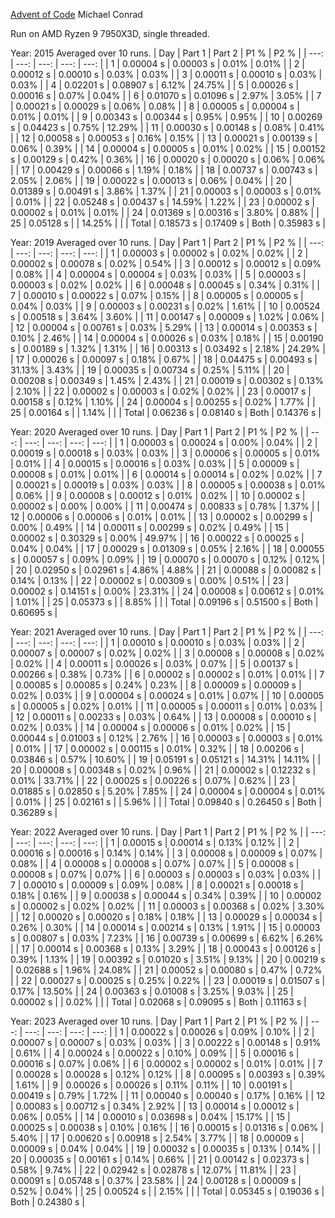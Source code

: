 [Advent of Code](https://adventofcode.com/)
Michael Conrad

Run on AMD Ryzen 9 7950X3D, single threaded.

Year: 2015  Averaged over 10 runs.
| Day | Part 1 | Part 2 | P1 % | P2 % |
| ---: | ---: | ---: | ---: | ---: |
| 1 | 0.00004 s | 0.00003 s | 0.01% | 0.01% |
| 2 | 0.00012 s | 0.00010 s | 0.03% | 0.03% |
| 3 | 0.00011 s | 0.00010 s | 0.03% | 0.03% |
| 4 | 0.02201 s | 0.08907 s | 6.12% | 24.75% |
| 5 | 0.00026 s | 0.00016 s | 0.07% | 0.04% |
| 6 | 0.01070 s | 0.01096 s | 2.97% | 3.05% |
| 7 | 0.00021 s | 0.00029 s | 0.06% | 0.08% |
| 8 | 0.00005 s | 0.00004 s | 0.01% | 0.01% |
| 9 | 0.00343 s | 0.00344 s | 0.95% | 0.95% |
| 10 | 0.00269 s | 0.04423 s | 0.75% | 12.29% |
| 11 | 0.00030 s | 0.00148 s | 0.08% | 0.41% |
| 12 | 0.00058 s | 0.00053 s | 0.16% | 0.15% |
| 13 | 0.00021 s | 0.00139 s | 0.06% | 0.39% |
| 14 | 0.00004 s | 0.00005 s | 0.01% | 0.02% |
| 15 | 0.00152 s | 0.00129 s | 0.42% | 0.36% |
| 16 | 0.00020 s | 0.00020 s | 0.06% | 0.06% |
| 17 | 0.00429 s | 0.00066 s | 1.19% | 0.18% |
| 18 | 0.00737 s | 0.00743 s | 2.05% | 2.06% |
| 19 | 0.00022 s | 0.00013 s | 0.06% | 0.04% |
| 20 | 0.01389 s | 0.00491 s | 3.86% | 1.37% |
| 21 | 0.00003 s | 0.00003 s | 0.01% | 0.01% |
| 22 | 0.05248 s | 0.00437 s | 14.59% | 1.22% |
| 23 | 0.00002 s | 0.00002 s | 0.01% | 0.01% |
| 24 | 0.01369 s | 0.00316 s | 3.80% | 0.88% |
| 25 | 0.05128 s |  | 14.25% |  |
| Total | 0.18573 s | 0.17409 s | Both | 0.35983 s |

Year: 2019  Averaged over 10 runs.
| Day | Part 1 | Part 2 | P1 % | P2 % |
| ---: | ---: | ---: | ---: | ---: |
| 1 | 0.00003 s | 0.00002 s | 0.02% | 0.02% |
| 2 | 0.00002 s | 0.00078 s | 0.02% | 0.54% |
| 3 | 0.00012 s | 0.00012 s | 0.09% | 0.08% |
| 4 | 0.00004 s | 0.00004 s | 0.03% | 0.03% |
| 5 | 0.00003 s | 0.00003 s | 0.02% | 0.02% |
| 6 | 0.00048 s | 0.00045 s | 0.34% | 0.31% |
| 7 | 0.00010 s | 0.00022 s | 0.07% | 0.15% |
| 8 | 0.00005 s | 0.00005 s | 0.04% | 0.03% |
| 9 | 0.00003 s | 0.00231 s | 0.02% | 1.61% |
| 10 | 0.00524 s | 0.00518 s | 3.64% | 3.60% |
| 11 | 0.00147 s | 0.00009 s | 1.02% | 0.06% |
| 12 | 0.00004 s | 0.00761 s | 0.03% | 5.29% |
| 13 | 0.00014 s | 0.00353 s | 0.10% | 2.46% |
| 14 | 0.00004 s | 0.00026 s | 0.03% | 0.18% |
| 15 | 0.00190 s | 0.00189 s | 1.32% | 1.31% |
| 16 | 0.00313 s | 0.03492 s | 2.18% | 24.29% |
| 17 | 0.00026 s | 0.00097 s | 0.18% | 0.67% |
| 18 | 0.04475 s | 0.00493 s | 31.13% | 3.43% |
| 19 | 0.00035 s | 0.00734 s | 0.25% | 5.11% |
| 20 | 0.00208 s | 0.00349 s | 1.45% | 2.43% |
| 21 | 0.00019 s | 0.00302 s | 0.13% | 2.10% |
| 22 | 0.00002 s | 0.00003 s | 0.02% | 0.02% |
| 23 | 0.00017 s | 0.00158 s | 0.12% | 1.10% |
| 24 | 0.00004 s | 0.00255 s | 0.02% | 1.77% |
| 25 | 0.00164 s |  | 1.14% |  |
| Total | 0.06236 s | 0.08140 s | Both | 0.14376 s |

Year: 2020  Averaged over 10 runs.
| Day | Part 1 | Part 2 | P1 % | P2 % |
| ---: | ---: | ---: | ---: | ---: |
| 1 | 0.00003 s | 0.00024 s | 0.00% | 0.04% |
| 2 | 0.00019 s | 0.00018 s | 0.03% | 0.03% |
| 3 | 0.00006 s | 0.00005 s | 0.01% | 0.01% |
| 4 | 0.00015 s | 0.00016 s | 0.03% | 0.03% |
| 5 | 0.00009 s | 0.00008 s | 0.01% | 0.01% |
| 6 | 0.00014 s | 0.00014 s | 0.02% | 0.02% |
| 7 | 0.00021 s | 0.00019 s | 0.03% | 0.03% |
| 8 | 0.00005 s | 0.00038 s | 0.01% | 0.06% |
| 9 | 0.00008 s | 0.00012 s | 0.01% | 0.02% |
| 10 | 0.00002 s | 0.00002 s | 0.00% | 0.00% |
| 11 | 0.00474 s | 0.00833 s | 0.78% | 1.37% |
| 12 | 0.00006 s | 0.00006 s | 0.01% | 0.01% |
| 13 | 0.00002 s | 0.00299 s | 0.00% | 0.49% |
| 14 | 0.00011 s | 0.00299 s | 0.02% | 0.49% |
| 15 | 0.00002 s | 0.30329 s | 0.00% | 49.97% |
| 16 | 0.00022 s | 0.00025 s | 0.04% | 0.04% |
| 17 | 0.00029 s | 0.01309 s | 0.05% | 2.16% |
| 18 | 0.00055 s | 0.00057 s | 0.09% | 0.09% |
| 19 | 0.00070 s | 0.00070 s | 0.12% | 0.12% |
| 20 | 0.02950 s | 0.02961 s | 4.86% | 4.88% |
| 21 | 0.00088 s | 0.00082 s | 0.14% | 0.13% |
| 22 | 0.00002 s | 0.00309 s | 0.00% | 0.51% |
| 23 | 0.00002 s | 0.14151 s | 0.00% | 23.31% |
| 24 | 0.00008 s | 0.00612 s | 0.01% | 1.01% |
| 25 | 0.05373 s |  | 8.85% |  |
| Total | 0.09196 s | 0.51500 s | Both | 0.60695 s |

Year: 2021  Averaged over 10 runs.
| Day | Part 1 | Part 2 | P1 % | P2 % |
| ---: | ---: | ---: | ---: | ---: |
| 1 | 0.00010 s | 0.00010 s | 0.03% | 0.03% |
| 2 | 0.00007 s | 0.00007 s | 0.02% | 0.02% |
| 3 | 0.00008 s | 0.00008 s | 0.02% | 0.02% |
| 4 | 0.00011 s | 0.00026 s | 0.03% | 0.07% |
| 5 | 0.00137 s | 0.00266 s | 0.38% | 0.73% |
| 6 | 0.00002 s | 0.00002 s | 0.01% | 0.01% |
| 7 | 0.00085 s | 0.00085 s | 0.24% | 0.23% |
| 8 | 0.00009 s | 0.00009 s | 0.02% | 0.03% |
| 9 | 0.00004 s | 0.00024 s | 0.01% | 0.07% |
| 10 | 0.00005 s | 0.00005 s | 0.02% | 0.01% |
| 11 | 0.00005 s | 0.00011 s | 0.01% | 0.03% |
| 12 | 0.00011 s | 0.00233 s | 0.03% | 0.64% |
| 13 | 0.00008 s | 0.00010 s | 0.02% | 0.03% |
| 14 | 0.00004 s | 0.00006 s | 0.01% | 0.02% |
| 15 | 0.00044 s | 0.01003 s | 0.12% | 2.76% |
| 16 | 0.00003 s | 0.00003 s | 0.01% | 0.01% |
| 17 | 0.00002 s | 0.00115 s | 0.01% | 0.32% |
| 18 | 0.00206 s | 0.03846 s | 0.57% | 10.60% |
| 19 | 0.05191 s | 0.05121 s | 14.31% | 14.11% |
| 20 | 0.00008 s | 0.00348 s | 0.02% | 0.96% |
| 21 | 0.00002 s | 0.12232 s | 0.01% | 33.71% |
| 22 | 0.00025 s | 0.00226 s | 0.07% | 0.62% |
| 23 | 0.01885 s | 0.02850 s | 5.20% | 7.85% |
| 24 | 0.00004 s | 0.00004 s | 0.01% | 0.01% |
| 25 | 0.02161 s |  | 5.96% |  |
| Total | 0.09840 s | 0.26450 s | Both | 0.36289 s |

Year: 2022  Averaged over 10 runs.
| Day | Part 1 | Part 2 | P1 % | P2 % |
| ---: | ---: | ---: | ---: | ---: |
| 1 | 0.00015 s | 0.00014 s | 0.13% | 0.12% |
| 2 | 0.00016 s | 0.00016 s | 0.14% | 0.14% |
| 3 | 0.00008 s | 0.00009 s | 0.07% | 0.08% |
| 4 | 0.00008 s | 0.00008 s | 0.07% | 0.07% |
| 5 | 0.00008 s | 0.00008 s | 0.07% | 0.07% |
| 6 | 0.00003 s | 0.00003 s | 0.03% | 0.03% |
| 7 | 0.00010 s | 0.00009 s | 0.09% | 0.08% |
| 8 | 0.00021 s | 0.00018 s | 0.18% | 0.16% |
| 9 | 0.00038 s | 0.00044 s | 0.34% | 0.39% |
| 10 | 0.00002 s | 0.00002 s | 0.02% | 0.02% |
| 11 | 0.00003 s | 0.00368 s | 0.02% | 3.30% |
| 12 | 0.00020 s | 0.00020 s | 0.18% | 0.18% |
| 13 | 0.00029 s | 0.00034 s | 0.26% | 0.30% |
| 14 | 0.00014 s | 0.00214 s | 0.13% | 1.91% |
| 15 | 0.00003 s | 0.00807 s | 0.03% | 7.23% |
| 16 | 0.00739 s | 0.00699 s | 6.62% | 6.26% |
| 17 | 0.00014 s | 0.00368 s | 0.13% | 3.29% |
| 18 | 0.00043 s | 0.00126 s | 0.39% | 1.13% |
| 19 | 0.00392 s | 0.01020 s | 3.51% | 9.13% |
| 20 | 0.00219 s | 0.02688 s | 1.96% | 24.08% |
| 21 | 0.00052 s | 0.00080 s | 0.47% | 0.72% |
| 22 | 0.00027 s | 0.00025 s | 0.25% | 0.22% |
| 23 | 0.00019 s | 0.01507 s | 0.17% | 13.50% |
| 24 | 0.00363 s | 0.01008 s | 3.25% | 9.03% |
| 25 | 0.00002 s |  | 0.02% |  |
| Total | 0.02068 s | 0.09095 s | Both | 0.11163 s |

Year: 2023  Averaged over 10 runs.
| Day | Part 1 | Part 2 | P1 % | P2 % |
| ---: | ---: | ---: | ---: | ---: |
| 1 | 0.00022 s | 0.00026 s | 0.09% | 0.10% |
| 2 | 0.00007 s | 0.00007 s | 0.03% | 0.03% |
| 3 | 0.00222 s | 0.00148 s | 0.91% | 0.61% |
| 4 | 0.00024 s | 0.00022 s | 0.10% | 0.09% |
| 5 | 0.00016 s | 0.00016 s | 0.07% | 0.06% |
| 6 | 0.00002 s | 0.00002 s | 0.01% | 0.01% |
| 7 | 0.00028 s | 0.00028 s | 0.12% | 0.12% |
| 8 | 0.00095 s | 0.00393 s | 0.39% | 1.61% |
| 9 | 0.00026 s | 0.00026 s | 0.11% | 0.11% |
| 10 | 0.00191 s | 0.00419 s | 0.79% | 1.72% |
| 11 | 0.00040 s | 0.00040 s | 0.17% | 0.16% |
| 12 | 0.00083 s | 0.00712 s | 0.34% | 2.92% |
| 13 | 0.00014 s | 0.00012 s | 0.06% | 0.05% |
| 14 | 0.00010 s | 0.03698 s | 0.04% | 15.17% |
| 15 | 0.00025 s | 0.00038 s | 0.10% | 0.16% |
| 16 | 0.00015 s | 0.01316 s | 0.06% | 5.40% |
| 17 | 0.00620 s | 0.00918 s | 2.54% | 3.77% |
| 18 | 0.00009 s | 0.00009 s | 0.04% | 0.04% |
| 19 | 0.00032 s | 0.00035 s | 0.13% | 0.14% |
| 20 | 0.00035 s | 0.00161 s | 0.14% | 0.66% |
| 21 | 0.00142 s | 0.02373 s | 0.58% | 9.74% |
| 22 | 0.02942 s | 0.02878 s | 12.07% | 11.81% |
| 23 | 0.00091 s | 0.05748 s | 0.37% | 23.58% |
| 24 | 0.00128 s | 0.00009 s | 0.52% | 0.04% |
| 25 | 0.00524 s |  | 2.15% |  |
| Total | 0.05345 s | 0.19036 s | Both | 0.24380 s |

